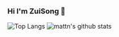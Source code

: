 <!--
**yikeke/yikeke** is a ✨ _special_ ✨ repository because its `README.md` (this file) appears on your GitHub profile.

Here are some ideas to get you started:

- 🔭 I’m currently working on ...
- 🌱 I’m currently learning ...
- 👯 I’m looking to collaborate on ...
- 🤔 I’m looking for help with ...
- 💬 Ask me about ...
- 📫 How to reach me: ...
- 😄 Pronouns: ...
- ⚡ Fun fact: ...
-->

### Hi I'm ZuiSong  👋


![Top Langs](https://github-readme-stats.vercel.app/api/top-langs/?username=zuisong&hide=html&langs_count=8&layout=compact)
![mattn's github stats](https://github-readme-stats.vercel.app/api?username=zuisong&show_icons=true&count_private=true&hide_title=true&line_height=29)
